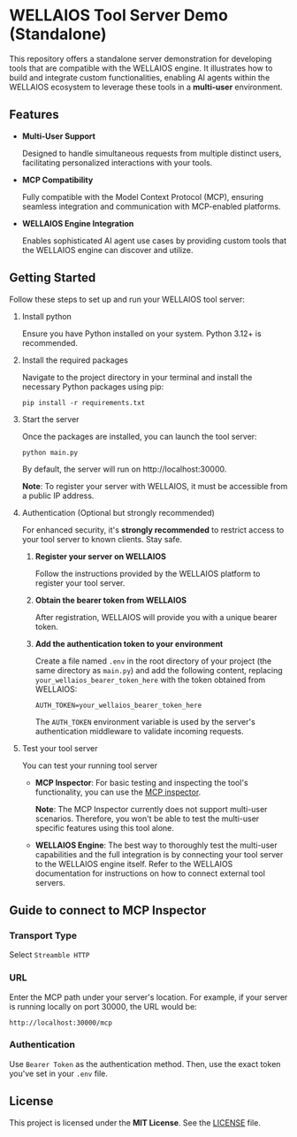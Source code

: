 # WELLAIOS Tool Server Demo (Standalone)

This repository offers a standalone server demonstration for developing tools that are compatible with the WELLAIOS engine.
It illustrates how to build and integrate custom functionalities, enabling AI agents within the WELLAIOS ecosystem to leverage these tools in a **multi-user** environment.

## Features

- **Multi-User Support**

  Designed to handle simultaneous requests from multiple distinct users, facilitating personalized interactions with your tools.

- **MCP Compatibility**

  Fully compatible with the Model Context Protocol (MCP), ensuring seamless integration and communication with MCP-enabled platforms.

- **WELLAIOS Engine Integration**

  Enables sophisticated AI agent use cases by providing custom tools that the WELLAIOS engine can discover and utilize.

## Getting Started

Follow these steps to set up and run your WELLAIOS tool server:

1.  Install python

    Ensure you have Python installed on your system. Python 3.12+ is recommended.

2.  Install the required packages

    Navigate to the project directory in your terminal and install the necessary Python packages using pip:

    ```
    pip install -r requirements.txt
    ```

3.  Start the server

    Once the packages are installed, you can launch the tool server:

    ```
    python main.py
    ```

    By default, the server will run on http://localhost:30000.

    **Note**: To register your server with WELLAIOS, it must be accessible from a public IP address.

4.  Authentication (Optional but strongly recommended)

    For enhanced security, it's **strongly recommended** to restrict access to your tool server to known clients.
    Stay safe.

    1. **Register your server on WELLAIOS**

       Follow the instructions provided by the WELLAIOS platform to register your tool server.

    2. **Obtain the bearer token from WELLAIOS**

       After registration, WELLAIOS will provide you with a unique bearer token.

    3. **Add the authentication token to your environment**

       Create a file named `.env` in the root directory of your project (the same directory as `main.py`) and add the following content, replacing `your_wellaios_bearer_token_here` with the token obtained from WELLAIOS:

       ```
       AUTH_TOKEN=your_wellaios_bearer_token_here
       ```

       The `AUTH_TOKEN` environment variable is used by the server's authentication middleware to validate incoming requests.

5.  Test your tool server

    You can test your running tool server

    - **MCP Inspector**:
      For basic testing and inspecting the tool's functionality, you can use the [MCP inspector](https://github.com/modelcontextprotocol/inspector).

      **Note**: The MCP Inspector currently does not support multi-user scenarios. Therefore, you won't be able to test the multi-user specific features using this tool alone.

    - **WELLAIOS Engine**:
      The best way to thoroughly test the multi-user capabilities and the full integration is by connecting your tool server to the WELLAIOS engine itself.
      Refer to the WELLAIOS documentation for instructions on how to connect external tool servers.

## Guide to connect to MCP Inspector

### Transport Type

Select `Streamble HTTP`

### URL

Enter the MCP path under your server's location.
For example, if your server is running locally on port 30000, the URL would be:

`http://localhost:30000/mcp`

### Authentication

Use `Bearer Token` as the authentication method.
Then, use the exact token you've set in your `.env` file.

## License

This project is licensed under the **MIT License**. See the [LICENSE](LICENSE) file.
